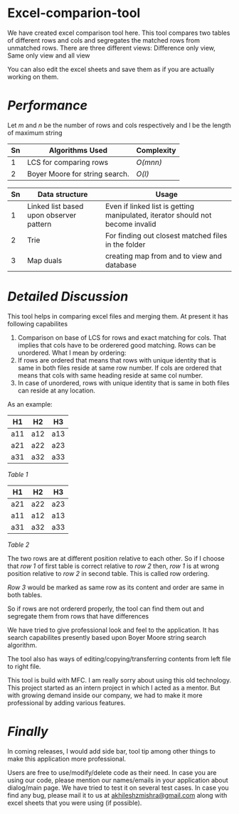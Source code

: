 Excel-comparion-tool
====================

We have created excel comparison tool here. This tool compares two tables of different rows and cols and segregates the matched rows from unmatched rows. There are three different views: Difference only view, Same only view and all view

You can also edit the excel sheets and save them as if you are actually working on them.

_Performance_
=============

Let _m_ and _n_ be the number of rows and cols respectively
and l be the length of maximum string

|Sn |Algorithms Used | Complexity | 
|---|----------------|------------|
|1  |LCS for comparing rows| _O(m*n*n)_ |
|2  | Boyer Moore for string search.| _O(l)_ |

|Sn |Data structure| Usage  |
|---|--------------|---------|
|1  |Linked list based upon observer pattern| Even if linked list is getting manipulated, iterator should not become invalid|
|2  |Trie | For finding out closest matched files in the folder |
|3  |Map duals | creating map from and to view and database|




_Detailed Discussion_
=====================

This tool helps in comparing excel files and merging them. At present it has following capabilites 
1. Comparison on base of LCS for rows and exact matching for cols. That implies that cols have to be orderered good matching. Rows can be unordered. What I mean by ordering: 
2. If rows are ordered that means that rows with unique identity that is same in both files reside at same row number. If cols are ordered that means that cols with same heading reside at same col number. 
3. In case of unordered, rows with unique identity that is same in both files can reside at any location.

As an example: 

| H1  | H2  | H3  |
|-----|-----|-----|
| a11 | a12 | a13 |
| a21 | a22 | a23 |
| a31 | a32 | a33 |

_Table 1_

| H1  | H2  |  H3  |
|-----|-----|------|
| a21 | a22 |  a23 |
| a11 | a12 |  a13 |
| a31 | a32 |  a33 |
 
_Table 2_

The two rows are at different position relative to each other. So if I choose that _row 1_ of first table is correct relative to _row 2_ then, _row 1_ is at wrong position relative to _row 2_ in second table. This is called row ordering. 

_Row 3_ would be marked as same row as its content and order are same in both tables.

So if rows are not ordererd properly, the tool can find them out and segregate them from rows that have differences

We have tried to give professional look and feel to the application. It has search capabilites presently based upon Boyer Moore string search algorithm.

The tool also has ways of editing/copying/transferring contents from left file to right file.

This tool is build with MFC. I am really sorry about using this old technology. This project started as an intern project in which I acted as a mentor. But with growing demand inside our company, we had to make it more professional by adding various features.

_Finally_
=========

In coming releases, I would add side bar, tool tip among other things to make this application more professional.

Users are free to use/modify/delete code as their need. In case you are using our code, please mention our names/emails in your application about dialog/main page. We have tried to test it on several test cases. In case you find any bug, please mail it to us at akhileshzmishra@gmail.com along with excel sheets that you were using (if possible).

